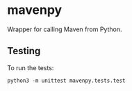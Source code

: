 # mavenpy

Wrapper for calling Maven from Python.


## Testing
To run the tests:

    python3 -m unittest mavenpy.tests.test